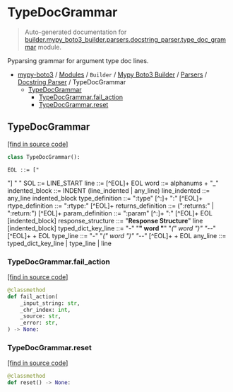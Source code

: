 # TypeDocGrammar

> Auto-generated documentation for [builder.mypy_boto3_builder.parsers.docstring_parser.type_doc_grammar](https://github.com/vemel/mypy_boto3/blob/master/builder/mypy_boto3_builder/parsers/docstring_parser/type_doc_grammar.py) module.

Pyparsing grammar for argument type doc lines.

- [mypy-boto3](../../../../README.md#mypy_boto3) / [Modules](../../../../MODULES.md#mypy-boto3-modules) / `Builder` / [Mypy Boto3 Builder](../../index.md#mypy-boto3-builder) / [Parsers](../index.md#parsers) / [Docstring Parser](index.md#docstring-parser) / TypeDocGrammar
    - [TypeDocGrammar](#typedocgrammar)
        - [TypeDocGrammar.fail_action](#typedocgrammarfail_action)
        - [TypeDocGrammar.reset](#typedocgrammarreset)

## TypeDocGrammar

[[find in source code]](https://github.com/vemel/mypy_boto3/blob/master/builder/mypy_boto3_builder/parsers/docstring_parser/type_doc_grammar.py#L18)

```python
class TypeDocGrammar():
```

    EOL ::= [""] "
"
    SOL ::= LINE_START
    line ::= [^EOL]+ EOL
    word ::= alphanums + "_"
    indented_block ::= INDENT (line_indented | any_line)
    line_indented ::= any_line indented_block
    type_definition ::= ":type" [^:]+ ":" [^EOL]+
    rtype_definition ::= ":rtype:" [^EOL]+
    returns_definition ::= (":returns:" | ":return:") [^EOL]+
    param_definition ::= ":param" [^:]+ ":" [^EOL]+ EOL [indented_block]
    response_structure ::= "**Response Structure**" line [indented_block]
    typed_dict_key_line ::= "-" "**" word "**" "*(" word ")" "--*" [^EOL]+ + EOL
    type_line ::= "-" "*(" word ")" "--*" [^EOL]+ + EOL
    any_line ::= typed_dict_key_line | type_line | line

### TypeDocGrammar.fail_action

[[find in source code]](https://github.com/vemel/mypy_boto3/blob/master/builder/mypy_boto3_builder/parsers/docstring_parser/type_doc_grammar.py#L110)

```python
@classmethod
def fail_action(
    _input_string: str,
    _chr_index: int,
    _source: str,
    _error: str,
) -> None:
```

### TypeDocGrammar.reset

[[find in source code]](https://github.com/vemel/mypy_boto3/blob/master/builder/mypy_boto3_builder/parsers/docstring_parser/type_doc_grammar.py#L123)

```python
@classmethod
def reset() -> None:
```
